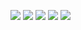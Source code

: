![](http://github-profile-summary-cards.vercel.app/api/cards/profile-details?username=A13xMtzL&theme=monokai)
![](http://github-profile-summary-cards.vercel.app/api/cards/repos-per-language?username=A13xMtzL&theme=monokai)
![](http://github-profile-summary-cards.vercel.app/api/cards/most-commit-language?username=A13xMtzL&theme=monokai)
![](http://github-profile-summary-cards.vercel.app/api/cards/stats?username=A13xMtzL&theme=monokai)
![](http://github-profile-summary-cards.vercel.app/api/cards/productive-time?username=A13xMtzL&theme=monokai&utcOffset=8)
